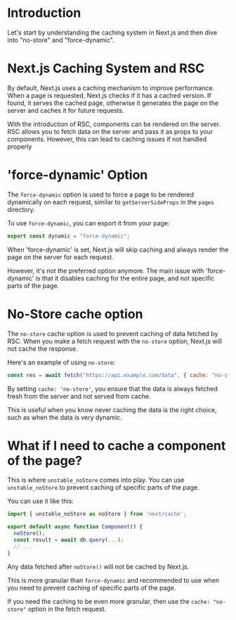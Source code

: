 # Introduction

Let's start by understanding the caching system in Next.js and then dive into "no-store" and "force-dynamic".

# Next.js Caching System and RSC

By default, Next.js uses a caching mechanism to improve performance. When a page is requested, Next.js checks if it has a cached version. If found, it serves the cached page, otherwise it generates the page on the server and caches it for future requests.

With the introduction of RSC, components can be rendered on the server. RSC allows you to fetch data on the server and pass it as props to your components. However, this can lead to caching issues if not handled properly

# 'force-dynamic' Option

The `force-dynamic` option is used to force a page to be rendered dynamically on each request, similar to `getServerSideProps` in the `pages` directory.

To use `force-dynamic`, you can export it from your page:

```js
export const dynamic = "force-dynamic";
```

When 'force-dynamic' is set, Next.js will skip caching and always render the page on the server for each request.

However, it's not the preferred option anymore. The main issue with 'force-dynamic' is that it disables caching for the entire page, and not specific parts of the page.

# No-Store cache option

The `no-store` cache option is used to prevent caching of data fetched by RSC. When you make a fetch request with the `no-store` option, Next.js will not cache the response.

Here's an example of using `no-store`:

```js
const res = await fetch("https://api.example.com/data", { cache: "no-store" });
```

By setting `cache: 'no-store'`, you ensure that the data is always fetched fresh from the server and not served from cache.

This is useful when you know never caching the data is the right choice, such as when the data is very dynamic.

# What if I need to cache a component of the page?

This is where `unstable_noStore` comes into play. You can use `unstable_noStore` to prevent caching of specific parts of the page.

You can use it like this:

```js
import { unstable_noStore as noStore } from 'next/cache';

export default async function Component() {
  noStore();
  const result = await db.query(...);
  // ...
}
```

Any data fetched after `noStore()` will not be cached by Next.js.

This is more granular than `force-dynamic` and recommended to use when you need to prevent caching of specific parts of the page.

If you need the caching to be even more granular, then use the `cache: "no-store"` option in the fetch request.
